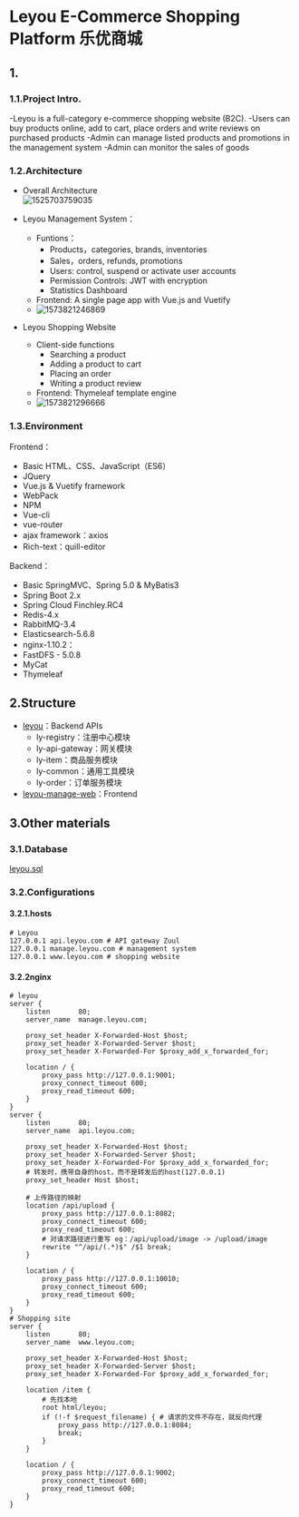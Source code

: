 # Leyou E-Commerce Shopping Platform 乐优商城

## 1.

### 1.1.Project Intro.

-Leyou is a full-category e-commerce shopping website (B2C).
-Users can buy products online, add to cart, place orders and write reviews on purchased products
-Admin can manage listed products and promotions in the management system
-Admin can monitor the sales of goods


### 1.2.Architecture
- Overall Architecture     
![1525703759035](https://github.com/Eryn-mk/leyou/raw/photos/1525703759035.png)

- Leyou Management System：

  - Funtions：
    - Products，categories, brands, inventories
    - Sales，orders, refunds, promotions
    - Users: control, suspend or activate user accounts
    - Permission Controls: JWT with encryption
    - Statistics Dashboard
  - Frontend: A single page app with Vue.js and Vuetify
  - ![1573821246869](https://github.com/Eryn-mk/leyou/raw/photos/1573821246869.png)

- Leyou Shopping Website
  - Client-side functions
    - Searching a product
    - Adding a product to cart
    - Placing an order
    - Writing a product review
  - Frontend: Thymeleaf template engine
  - ![1573821296666](https://github.com/Eryn-mk/leyou/raw/photos/20191115_leyou/README/1573821296666.png)



### 1.3.Environment

Frontend：

- Basic HTML、CSS、JavaScript（ES6）
- JQuery
- Vue.js & Vuetify framework
- WebPack
- NPM
- Vue-cli
- vue-router
- ajax framework：axios
- Rich-text：quill-editor

Backend：

- Basic SpringMVC、Spring 5.0 & MyBatis3
- Spring Boot 2.x
- Spring Cloud Finchley.RC4
- Redis-4.x
- RabbitMQ-3.4
- Elasticsearch-5.6.8
- nginx-1.10.2：
- FastDFS - 5.0.8
- MyCat
- Thymeleaf



## 2.Structure

- [leyou](https://github.com/Eryn-mk/leyou)：Backend APIs
  - ly-registry：注册中心模块
  - ly-api-gateway：网关模块
  - ly-item：商品服务模块
  - ly-common：通用工具模块
  - ly-order：订单服务模块
- [leyou-manage-web](https://github.com/Eryn-mk/leyou-manage-web)：Frontend



## 3.Other materials

### 3.1.Database

[leyou.sql](https://github.com/Eryn-mk/leyou/raw/db/leyou.sql)



### 3.2.Configurations

#### 3.2.1.hosts

```
# Leyou
127.0.0.1 api.leyou.com # API gateway Zuul
127.0.0.1 manage.leyou.com # management system
127.0.0.1 www.leyou.com # shopping website
```



#### 3.2.2nginx

```nginx
# leyou
server {
	listen       80;
	server_name  manage.leyou.com;

	proxy_set_header X-Forwarded-Host $host;
	proxy_set_header X-Forwarded-Server $host;
	proxy_set_header X-Forwarded-For $proxy_add_x_forwarded_for;

	location / {
		proxy_pass http://127.0.0.1:9001;
		proxy_connect_timeout 600;
		proxy_read_timeout 600;
	}
}
server {
	listen       80;
	server_name  api.leyou.com;

	proxy_set_header X-Forwarded-Host $host;
	proxy_set_header X-Forwarded-Server $host;
	proxy_set_header X-Forwarded-For $proxy_add_x_forwarded_for;
	# 转发时，携带自身的host，而不是转发后的host(127.0.0.1)
	proxy_set_header Host $host;

	# 上传路径的映射
	location /api/upload {	
		proxy_pass http://127.0.0.1:8082;
		proxy_connect_timeout 600;
		proxy_read_timeout 600;
		# 对请求路径进行重写 eg：/api/upload/image -> /upload/image
		rewrite "^/api/(.*)$" /$1 break; 
	}
	
	location / {
		proxy_pass http://127.0.0.1:10010;
		proxy_connect_timeout 600;
		proxy_read_timeout 600;
	}
}
# Shopping site
server {
	listen       80;
	server_name  www.leyou.com;

	proxy_set_header X-Forwarded-Host $host;
	proxy_set_header X-Forwarded-Server $host;
	proxy_set_header X-Forwarded-For $proxy_add_x_forwarded_for;
	
	location /item {
		# 先找本地
		root html/leyou;
		if (!-f $request_filename) { # 请求的文件不存在，就反向代理
			proxy_pass http://127.0.0.1:8084;
			break;
		}
	}
	
	location / {
		proxy_pass http://127.0.0.1:9002;
		proxy_connect_timeout 600;
		proxy_read_timeout 600;
	}
}
```
